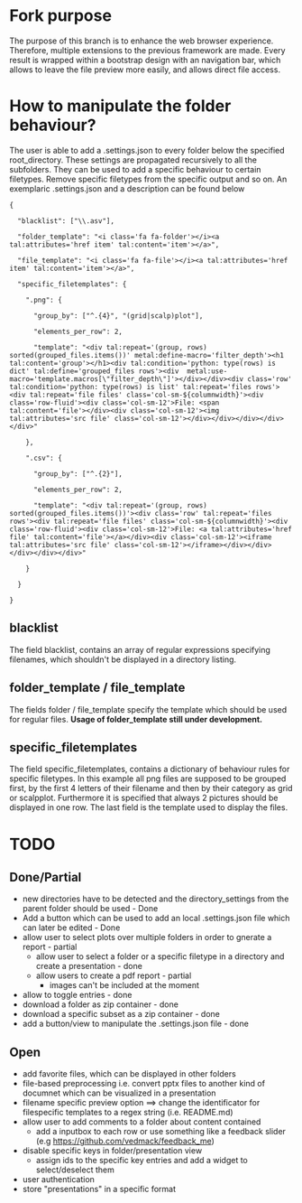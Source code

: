 # Fork purpose
The purpose of this branch is to enhance the web browser experience. Therefore, multiple extensions to the previous framework are made. 
Every result is wrapped within a bootstrap design with an navigation bar, which allows to leave the file preview more easily, and allows direct file access.

# How to manipulate the folder behaviour?
The user is able to add a .settings.json to every folder below the specified root_directory. These settings are propagated recursively to all the subfolders. They can be used to add a specific behaviour to certain filetypes.
Remove specific filetypes from the specific output and so on. An exemplaric .settings.json and a description can be found below

```
{

  "blacklist": ["\\.asv"],
  
  "folder_template": "<i class='fa fa-folder'></i><a tal:attributes='href item' tal:content='item'></a>",
  
  "file_template": "<i class='fa fa-file'></i><a tal:attributes='href item' tal:content='item'></a>",
  
  "specific_filetemplates": {
  
    ".png": {
    
      "group_by": ["^.{4}", "(grid|scalp)plot"],
      
      "elements_per_row": 2,
      
      "template": "<div tal:repeat='(group, rows) sorted(grouped_files.items())' metal:define-macro='filter_depth'><h1 tal:content='group'></h1><div tal:condition='python: type(rows) is dict' tal:define='grouped_files rows'><div  metal:use-macro='template.macros[\"filter_depth\"]'></div></div><div class='row' tal:condition='python: type(rows) is list' tal:repeat='files rows'><div tal:repeat='file files' class='col-sm-${columnwidth}'><div class='row-fluid'><div class='col-sm-12'>File: <span tal:content='file'></div><div class='col-sm-12'><img tal:attributes='src file' class='col-sm-12'></div></div></div></div></div>"
      
    },
    
    ".csv": {
    
      "group_by": ["^.{2}"],
      
      "elements_per_row": 2,
      
      "template": "<div tal:repeat='(group, rows) sorted(grouped_files.items())'><div class='row' tal:repeat='files rows'><div tal:repeat='file files' class='col-sm-${columnwidth}'><div class='row-fluid'><div class='col-sm-12'>File: <a tal:attributes='href file' tal:content='file'></a></div><div class='col-sm-12'><iframe tal:attributes='src file' class='col-sm-12'></iframe></div></div></div></div></div>"
      
    }
    
  }
  
}
```

## blacklist
The field blacklist, contains an array of regular expressions specifying filenames, which shouldn't be displayed in a directory listing.

## folder_template / file_template
The fields folder / file_template specify the template which should be used for regular files. **Usage of folder_template still under development.**

## specific_filetemplates
The field specific_filetemplates, contains a dictionary of behaviour rules for specific filetypes. In this example all png files are supposed to be grouped first, by the first 4 letters of their filename and then by their category as grid or scalpplot.
Furthermore it is specified that always 2 pictures should be displayed in one row. The last field is the template used to display the files.


# TODO
## Done/Partial
* new directories have to be detected and the directory_settings from the parent folder should be used - Done
* Add a button which can be used to add an local .settings.json file which can later be edited - Done
* allow user to select plots over multiple folders in order to gnerate a report - partial
    * allow user to select a folder or a specific filetype in a directory and create a presentation - done
    * allow users to create a pdf report - partial
        * images can't be included at the moment
* allow to toggle entries - done
* download a folder as zip container - done
* download a specific subset as a zip container - done
* add a button/view to manipulate the .settings.json file - done

## Open
* add favorite files, which can be displayed in other folders
* file-based preprocessing i.e. convert pptx files to another kind of documnet which can be visualized in a presentation
* filename specific preview option ==> change the identificator for filespecific templates to a regex string (i.e. README.md)
* allow user to add comments to a folder about content contained
  * add a inputbox to each row or use something like a feedback slider (e.g https://github.com/vedmack/feedback_me)
* disable specific keys in folder/presentation view
  * assign ids to the specific key entries and add a widget to select/deselect them
* user authentication
* store "presentations" in a specific format
